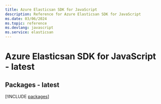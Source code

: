 ```yaml
---
title: Azure Elasticsan SDK for JavaScript
description: Reference for Azure Elasticsan SDK for JavaScript
ms.date: 03/06/2024
ms.topic: reference
ms.devlang: javascript
ms.service: elasticsan
---
```

# Azure Elasticsan SDK for JavaScript - latest
## Packages - latest
[!INCLUDE [packages](elasticsan-index.md)]
